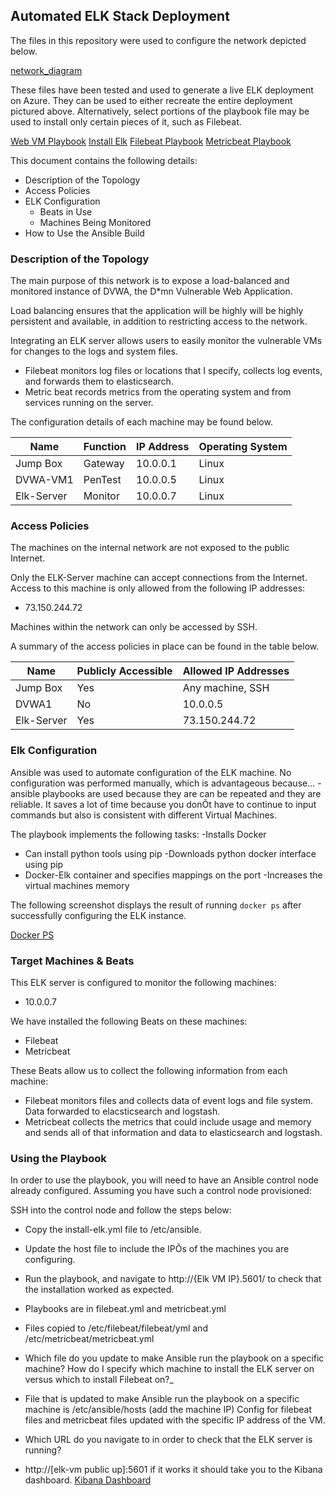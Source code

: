 ## Automated ELK Stack Deployment

The files in this repository were used to configure the network depicted below.

[network_diagram](https://github.com/berlysd/Elk_Stack_Proj/blob/master/Diagrams/Elk_Stack_Project_Diagram.png)

These files have been tested and used to generate a live ELK deployment on Azure. They can be used to either recreate the entire deployment pictured above. Alternatively, select portions of the playbook file may be used to install only certain pieces of it, such as Filebeat.

  
  [Web VM Playbook](https://github.com/berlysd/Elk_Stack_Proj/blob/master/Ansible/Ansible_Config.yml)
  [Install Elk](https://github.com/berlysd/Elk_Stack_Proj/blob/master/Ansible/install-elk.yml)
  [Filebeat Playbook](https://github.com/berlysd/Elk_Stack_Proj/blob/master/Ansible/Filebeat_Configuration.yml)
  [Metricbeat Playbook](https://github.com/berlysd/Elk_Stack_Proj/blob/master/Ansible/pentest.yml)


This document contains the following details:
- Description of the Topology
- Access Policies
- ELK Configuration
  - Beats in Use
  - Machines Being Monitored
- How to Use the Ansible Build


### Description of the Topology

The main purpose of this network is to expose a load-balanced and monitored instance of DVWA, the D*mn Vulnerable Web Application.

Load balancing ensures that the application will be highly will be highly persistent and available, in addition to restricting access to the network.

Integrating an ELK server allows users to easily monitor the vulnerable VMs for changes to the logs and system files.
- Filebeat monitors log files or locations that I specify, collects log events, and forwards them to elasticsearch.
- Metric beat records metrics from the operating system and from services running on the server.







The configuration details of each machine may be found below.

| Name     | Function | IP Address | Operating System |
|----------|----------|------------|------------------|
| Jump Box | Gateway  | 10.0.0.1   | Linux            |
| DVWA-VM1 | PenTest  | 10.0.0.5   | Linux            |
|Elk-Server| Monitor  | 10.0.0.7   | Linux            |

### Access Policies

The machines on the internal network are not exposed to the public Internet. 

Only the ELK-Server machine can accept connections from the Internet. Access to this machine is only allowed from the following IP addresses:
- 73.150.244.72

Machines within the network can only be accessed by SSH.

A summary of the access policies in place can be found in the table below.

| Name     | Publicly Accessible | Allowed IP Addresses |
|----------|---------------------|----------------------|
| Jump Box | Yes                 | Any machine, SSH     |
| DVWA1    | No                  | 10.0.0.5             |
|Elk-Server| Yes                 | 73.150.244.72        |


### Elk Configuration

Ansible was used to automate configuration of the ELK machine. No configuration was performed manually, which is advantageous because...
-ansible playbooks are used because they are can be repeated and they are reliable. It saves a lot of time because you donÕt have to continue to input commands but also is consistent with different Virtual Machines. 

The playbook implements the following tasks:
-Installs Docker
- Can install python tools using pip
-Downloads python docker interface using pip
- Docker-Elk container and specifies mappings on the port
-Increases the virtual machines memory

The following screenshot displays the result of running `docker ps` after successfully configuring the ELK instance.

[Docker PS](https://github.com/berlysd/Elk_Stack_Proj/blob/master/Diagrams/Screen%20Shot%202020-05-20%20at%2011.53.49%20PM.png)

### Target Machines & Beats
This ELK server is configured to monitor the following machines:
- 10.0.0.7

We have installed the following Beats on these machines:
- Filebeat
- Metricbeat

These Beats allow us to collect the following information from each machine:
- Filebeat monitors files and collects data of event logs and file system. Data forwarded to elacsticsearch and logstash.
- Metricbeat collects the metrics that could include usage and memory and sends all of that information and data to elasticsearch and logstash.

### Using the Playbook
In order to use the playbook, you will need to have an Ansible control node already configured. Assuming you have such a control node provisioned: 

SSH into the control node and follow the steps below:
- Copy the install-elk.yml file to /etc/ansible.
- Update the host file to include the IPÕs of the machines you are configuring.
- Run the playbook, and navigate to http://{Elk VM IP}.5601/ to check that the installation worked as expected.

- Playbooks are in filebeat.yml and metricbeat.yml
- Files copied to /etc/filebeat/filebeat/yml and /etc/metricbeat/metricbeat.yml

- Which file do you update to make Ansible run the playbook on a specific machine? How do I specify which machine to install the ELK server on versus which to install Filebeat on?_
- File that is updated to make Ansible run the playbook on a specific machine is /etc/ansible/hosts (add the machine IP) Config for filebeat files and metricbeat files updated with the specific IP address of the VM.

- Which URL do you navigate to in order to check that the ELK server is running?
- http://[elk-vm public up]:5601 if it works it should take you to the Kibana dashboard.
[Kibana Dashboard](https://github.com/berlysd/Elk_Stack_Proj/blob/master/Diagrams/Kibana%20Module%20Status.png)

